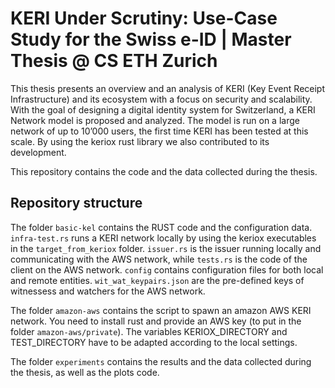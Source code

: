 # KERI Under Scrutiny: Use-Case Study for the Swiss e-ID | Master Thesis @ CS ETH Zurich

This thesis presents an overview and an analysis of KERI (Key Event Receipt Infrastructure) and its ecosystem with a focus on security and scalability. With the goal of designing a digital identity system for Switzerland, a KERI Network model is proposed and analyzed. The model is run on a large network of up to 10’000 users, the first time KERI has been tested at this scale. By using the keriox rust library we also contributed to its development.

This repository contains the code and the data collected during the thesis.

## Repository structure
The folder `basic-kel` contains the RUST code and the configuration data. `infra-test.rs` runs a KERI network locally by using the keriox executables in the `target_from_keriox` folder. `issuer.rs` is the issuer running locally and communicating with the AWS network, while `tests.rs` is the code of the client on the AWS network. `config` contains configuration files for both local and remote entities. `wit_wat_keypairs.json` are the pre-defined keys of witnessess and watchers for the AWS network.

The folder `amazon-aws` contains the script to spawn an amazon AWS KERI network. You need to install rust and provide an AWS key (to put in the folder `amazon-aws/private`). The variables KERIOX_DIRECTORY and TEST_DIRECTORY have to be adapted according to the local settings.

The folder `experiments` contains the results and the data collected during the thesis, as well as the plots code.
